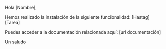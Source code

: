 Hola [Nombre],

Hemos realizado la instalación de la siguiente funcionalidad: [Hastag][Tarea]

Puedes acceder a la documentación relacionada aquí: [url documentación]

Un saludo